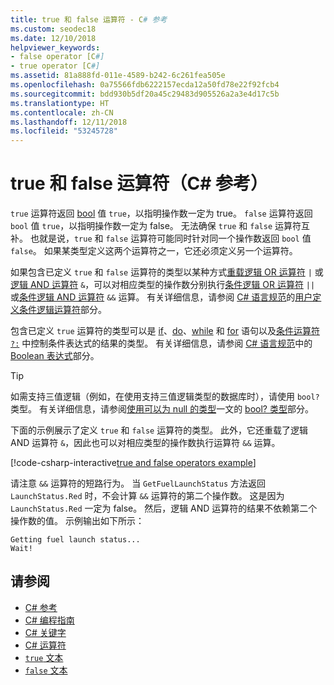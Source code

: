 ```yaml
---
title: true 和 false 运算符 - C# 参考
ms.custom: seodec18
ms.date: 12/10/2018
helpviewer_keywords:
- false operator [C#]
- true operator [C#]
ms.assetid: 81a888fd-011e-4589-b242-6c261fea505e
ms.openlocfilehash: 0a75566fdb6222157ecda12a50fd78e22f92fcb4
ms.sourcegitcommit: bdd930b5df20a45c29483d905526a2a3e4d17c5b
ms.translationtype: HT
ms.contentlocale: zh-CN
ms.lasthandoff: 12/11/2018
ms.locfileid: "53245728"
---
```

# <a name="true-and-false-operators-c-reference"></a>true 和 false 运算符（C# 参考）

`true` 运算符返回 [bool](bool.md) 值 `true`，以指明操作数一定为 true。 `false` 运算符返回 `bool` 值 `true`，以指明操作数一定为 false。 无法确保 `true` 和 `false` 运算符互补。 也就是说，`true` 和 `false` 运算符可能同时针对同一个操作数返回 `bool` 值 `false`。 如果某类型定义这两个运算符之一，它还必须定义另一个运算符。

如果包含已定义 `true` 和 `false` 运算符的类型以某种方式[重载](operator.md)[逻辑 OR 运算符](../operators/or-operator.md) `|` 或[逻辑 AND 运算符](../operators/and-operator.md) `&`，可以对相应类型的操作数分别执行[条件逻辑 OR 运算符](../operators/conditional-or-operator.md) `||` 或[条件逻辑 AND 运算符](../operators/conditional-and-operator.md) `&&` 运算。 有关详细信息，请参阅 [C# 语言规范](../language-specification/index.md)的[用户定义条件逻辑运算符](~/_csharplang/spec/expressions.md#user-defined-conditional-logical-operators)部分。

包含已定义 `true` 运算符的类型可以是 [if](if-else.md)、[do](do.md)、[while](while.md) 和 [for](for.md) 语句以及[条件运算符 `?:`](../operators/conditional-operator.md) 中控制条件表达式的结果的类型。 有关详细信息，请参阅 [C# 语言规范](../language-specification/index.md)中的 [Boolean 表达式](~/_csharplang/spec/expressions.md#boolean-expressions)部分。

> [!TIP]
> 如需支持三值逻辑（例如，在使用支持三值逻辑类型的数据库时），请使用 `bool?` 类型。 有关详细信息，请参阅[使用可以为 null 的类型](../../programming-guide/nullable-types/using-nullable-types.md)一文的 [bool? 类型](../../programming-guide/nullable-types/using-nullable-types.md#the-bool-type)部分。

下面的示例展示了定义 `true` 和 `false` 运算符的类型。 此外，它还重载了逻辑 AND 运算符 `&`，因此也可以对相应类型的操作数执行运算符 `&&` 运算。

[!code-csharp-interactive[true and false operators example](~/samples/snippets/csharp/keywords/TrueFalseOperatorsExample.cs)]

请注意 `&&` 运算符的短路行为。 当 `GetFuelLaunchStatus` 方法返回 `LaunchStatus.Red` 时，不会计算 `&&` 运算符的第二个操作数。 这是因为 `LaunchStatus.Red` 一定为 false。 然后，逻辑 AND 运算符的结果不依赖第二个操作数的值。 示例输出如下所示：

```console
Getting fuel launch status...
Wait!
```

## <a name="see-also"></a>请参阅

- [C# 参考](../index.md)
- [C# 编程指南](../../programming-guide/index.md)
- [C# 关键字](index.md)
- [C# 运算符](../operators/index.md)
- [`true` 文本](true-literal.md)
- [`false` 文本](false-literal.md)